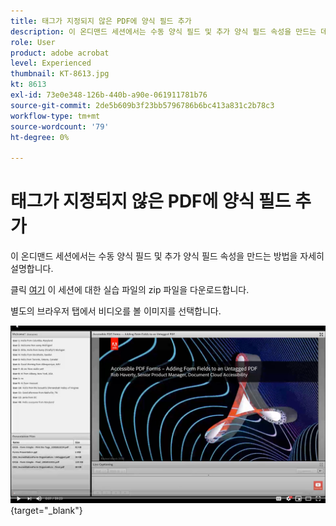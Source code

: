 ```yaml
---
title: 태그가 지정되지 않은 PDF에 양식 필드 추가
description: 이 온디맨드 세션에서는 수동 양식 필드 및 추가 양식 필드 속성을 만드는 데 대해 자세히 설명합니다
role: User
product: adobe acrobat
level: Experienced
thumbnail: KT-8613.jpg
kt: 8613
exl-id: 73e0e348-126b-440b-a90e-061911781b76
source-git-commit: 2de5b609b3f23bb5796786b6bc413a831c2b78c3
workflow-type: tm+mt
source-wordcount: '79'
ht-degree: 0%

---
```


# 태그가 지정되지 않은 PDF에 양식 필드 추가

이 온디맨드 세션에서는 수동 양식 필드 및 추가 양식 필드 속성을 만드는 방법을 자세히 설명합니다.

클릭 [여기](../assets/accessibilitysession6.zip) 이 세션에 대한 실습 파일의 zip 파일을 다운로드합니다.

별도의 브라우저 탭에서 비디오를 볼 이미지를 선택합니다.

[![세션 6 비디오](../assets/Accessibilitysession6_YT.png)](https://youtu.be/xh4pJQiY0nw){target=&quot;_blank&quot;}
